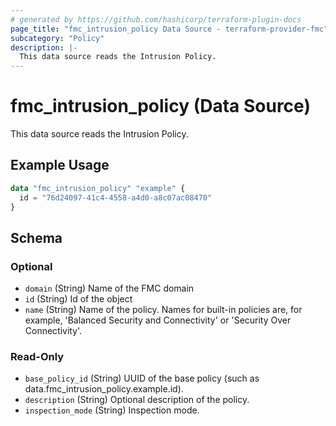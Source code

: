 ```yaml
---
# generated by https://github.com/hashicorp/terraform-plugin-docs
page_title: "fmc_intrusion_policy Data Source - terraform-provider-fmc"
subcategory: "Policy"
description: |-
  This data source reads the Intrusion Policy.
---
```


# fmc_intrusion_policy (Data Source)

This data source reads the Intrusion Policy.

## Example Usage

```terraform
data "fmc_intrusion_policy" "example" {
  id = "76d24097-41c4-4558-a4d0-a8c07ac08470"
}
```

<!-- schema generated by tfplugindocs -->
## Schema

### Optional

- `domain` (String) Name of the FMC domain
- `id` (String) Id of the object
- `name` (String) Name of the policy. Names for built-in policies are, for example, 'Balanced Security and Connectivity' or 'Security Over Connectivity'.

### Read-Only

- `base_policy_id` (String) UUID of the base policy (such as data.fmc_intrusion_policy.example.id).
- `description` (String) Optional description of the policy.
- `inspection_mode` (String) Inspection mode.
